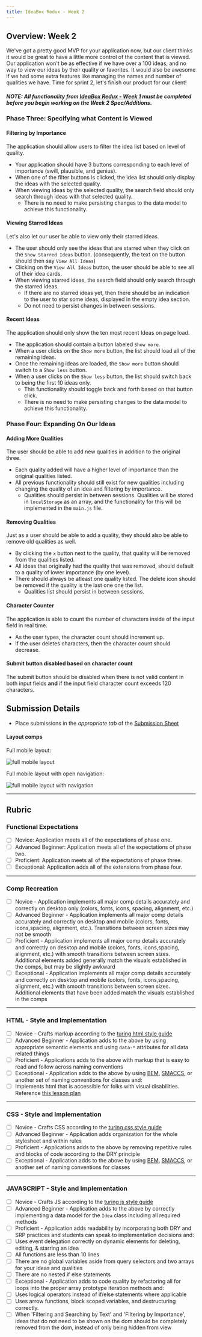 ```yaml
---
title: IdeaBox Redux - Week 2
---
```


## Overview: Week 2

We've got a pretty good MVP for your application now, but our client thinks it would be great to have a little more control of the content that is viewed.  Our application won't be as effective if we have over a 100 ideas, and no way to view our ideas by their quality or favorites.  It would also be awesome if we had some extra features like managing the names and number of qualities we have.  Time for sprint 2, let's finish our product for our client!

##### NOTE: All functionality from [IdeaBox Redux - Week 1](http://frontend.turing.io/projects/ideabox-redux-wk1.html) must be completed before you begin working on the Week 2 Spec/Additions.

### Phase Three: Specifying what Content is Viewed

#### Filtering by Importance

The application should allow users to filter the idea list based on level of quality.

* Your application should have 3 buttons corresponding to each level of importance (swill, plausible, and genius).
* When one of the filter buttons is clicked, the idea list should only display the ideas with the selected quality.
* When viewing ideas by the selected quality, the search field should only search through ideas with that selected quality.
  * There is no need to make persisting changes to the data model to achieve this functionality.

#### Viewing Starred Ideas

Let's also let our user be able to view only their starred ideas.

* The user should only see the ideas that are starred when they click on the `Show Starred Ideas` button. (consequently, the text on the button should then say `View All Ideas`)
* Clicking on the `View All Ideas` button, the user should be able to see all of their idea cards.
* When viewing starred ideas, the search field should only search through the starred ideas.
    * If there are no starred ideas yet, then there should be an indication to the user to star some ideas, displayed in the empty idea section.
  * Do not need to persist changes in between sessions.

#### Recent Ideas

The application should only show the ten most recent Ideas on page load.

* The application should contain a button labeled `Show more`.
* When a user clicks on the `Show more` button, the list should load all of the remaining ideas.
* Once the remaining ideas are loaded, the `Show more` button should switch to a `Show less` button.
* When a user clicks on the  `Show less` button, the list should switch back to being the first 10 ideas only.
  * This functionality should toggle back and forth based on that button click.
  * There is no need to make persisting changes to the data model to achieve this functionality.

### Phase Four: Expanding On Our Ideas

#### Adding More Qualities

The user should be able to add new qualities in addition to the original three.

* Each quality added will have a higher level of importance than the original qualities listed.
* All previous functionality should still exist for new qualities including changing the quality of an idea and filtering by importance.
  * Qualities should persist in between sessions.  Qualities will be stored in `localStorage` as an array, and the functionality for this will be implemented in the `main.js` file.

#### Removing Qualities

Just as a user should be able to add a quality, they should also be able to remove old qualities as well.

* By clicking the `x` button next to the quality, that quality will be removed from the qualities listed.
* All ideas that originally had the quality that was removed, should default to a quality of lower importance (by one level).
* There should always be atleast one quality listed.  The delete icon should be removed if the quality is the last one one the list.
  * Qualities list should persist in between sessions.  

#### Character Counter

The application is able to count the number of characters inside of the input field in real time.

* As the user types, the character count should increment up.
* If the user deletes characters, then the character count should decrease.

#### Submit button disabled based on character count

The submit button should be disabled when there is not valid content in both input fields **and** if the input field character count exceeds 120 characters.

## Submission Details

* Place submissions in the _appropriate tab_ of the [Submission Sheet](https://docs.google.com/spreadsheets/d/1twjIgn6X0Yqi3tS3Nx3hOgZ9dR5juGg58gly1GsbOBs/edit#gid=496549355)

#### Layout comps

Full mobile layout:

![full mobile layout][mobile-full]

Full mobile layout with open navigation:

![full mobile layout with navigation][mobile-full-navigation]

[mobile-full]: /assets/images/projects/ideabox/ideabox-redux-02.jpg
[mobile-full-navigation]: /assets/images/projects/ideabox/ideabox-redux-03.jpg

------------------------------------------------------------------

## Rubric

### Functional Expectations

* [ ] Novice: Application meets all of the expectations of phase one.
* [ ] Advanced Beginner: Application meets all of the expectations of phase two.
* [ ] Proficient: Application meets all of the expectations of phase three.
* [ ] Exceptional: Application adds all of the extensions from phase four.

------------------------------------------------------------------

### Comp Recreation

* [ ]  Novice - Application implements all major comp details accurately and correctly on desktop only (colors, fonts, icons, spacing, alignment, etc.)
* [ ]  Advanced Beginner - Application implements all major comp details accurately and correctly on desktop and mobile (colors, fonts, icons,spacing, alignment,  etc.). Transitions between screen sizes may not be smooth
* [ ]  Proficient - Application implements all major comp details accurately and correctly on desktop and mobile (colors, fonts, icons,spacing, alignment,  etc.) with smooth transitions between screen sizes. Additional elements added generally match the visuals established in the comps, but may be slightly awkward
* [ ]  Exceptional - Application implements all major comp details accurately and correctly on desktop and mobile (colors, fonts, icons,spacing, alignment,  etc.) with smooth transitions between screen sizes. Additional elements that have been added match the visuals established in the comps

------------------------------------------------------------------

### HTML - Style and Implementation

* [ ]  Novice - Crafts markup according to the [turing html style guide](https://github.com/turingschool-examples/html)
* [ ]  Advanced Beginner - Application adds to the above by using appropriate semantic elements and using `data-*` attributes for all data related things
* [ ]  Proficient - Applications adds to the above with markup that is easy to read and follow across naming conventions
* [ ]  Exceptional - Application adds to the above by using [BEM](http://getbem.com/), [SMACCS](https://smacss.com/), or another set of naming conventions for classes and:
  * [ ]  Implements html that is accessible for folks with visual disabilities. Reference [this lesson plan](http://frontend.turing.io/lessons/floating/web-accessibility.html)

------------------------------------------------------------------

### CSS - Style and Implementation

* [ ]  Novice - Crafts CSS according to the [turing css style guide](https://github.com/turingschool-examples/css)
* [ ]  Advanced Beginner - Application adds organization for the whole stylesheet and within rules
* [ ]  Proficient - Applications adds to the above by removing repetitive rules and blocks of code according to the DRY principle
* [ ]  Exceptional - Application adds to the above by using [BEM](http://getbem.com/), [SMACCS](https://smacss.com/), or another set of naming conventions for classes

------------------------------------------------------------------

### JAVASCRIPT - Style and Implementation

* [ ]  Novice - Crafts JS according to the [turing js style guide](https://github.com/turingschool-examples/javascript/tree/master/es5)
* [ ]  Advanced Beginner - Application adds to the above by correctly implementing a data model for the `Idea` class including all required methods
* [ ]  Proficient - Application adds readability by incorporating both DRY and SRP practices and students can speak to implementation decisions and:
  * [ ]  Uses event delegation correctly on dynamic elements for deleting, editing, & starring an idea
  * [ ]  All functions are less than 10 lines
  * [ ]  There are no global variables aside from query selectors and two arrays for your ideas and qualities
  * [ ]  There are no nested if else statements
* [ ]  Exceptional - Application adds to code quality by refactoring all for loops into the proper array prototype iteration methods and:
  * [ ]  Uses logical operators instead of if/else statements where applicable
  * [ ]  Uses arrow functions, block scoped variables, and destructuring correctly.
  * [ ]  When 'Filtering and Searching by Text' and 'Filtering by Importance', ideas that do not need to be shown on the dom should be completely removed from the dom, instead of only being hidden from view
